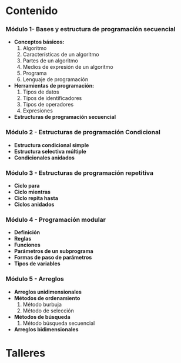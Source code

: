 # Contenido
### Módulo 1- Bases y estructura de programación secuencial
- **Conceptos básicos:**
  1. Algoritmo 
  2. Características de un algoritmo 
  3. Partes de un algoritmo 
  4. Medios de expresión de un algoritmo 
  5. Programa 
  6. Lenguaje de programación 
- **Herramientas de programación:**
  1. Tipos de datos
  2. Tipos de identificadores
  3. Tipos de operadores
  4. Expresiones 
- **Estructuras de programación secuencial**

### Módulo 2 - Estructuras de programación Condicional
- **Estructura condicional simple**
- **Estructura selectiva múltiple**
- **Condicionales anidados**

### Módulo 3 - Estructuras de programación repetitiva
- **Ciclo para**
- **Ciclo mientras**
- **Ciclo repita hasta**
- **Ciclos anidados**

### Módulo 4 - Programación modular
- **Definición**
- **Reglas**
- **Funciones**
- **Parámetros de un subprograma**
- **Formas de paso de parámetros**
- **Tipos de variables**

### Módulo 5 - Arreglos
- **Arreglos unidimensionales**
- **Métodos de ordenamiento**
  1. Método burbuja
  2. Método de selección
- **Métodos de búsqueda**
  1. Método búsqueda secuencial
- **Arreglos bidimensionales**

# Talleres
